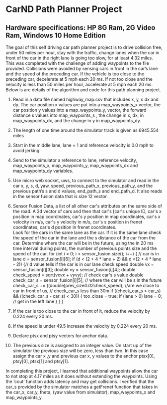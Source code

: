 # CarND Path Planner Project

##  Hardware specifications:  HP 8G Ram, 2G Video Ram, Windows 10 Home Edition

The goal of this self driving car path planner project is to drive collision free, under 50 miles per hour, stay with the traffic, change lanes when the car in front of the car in the right lane is going too slow, for at least 4.32 miles.  This was completed with the challenge of adding waypoints to the file provided.  Collisions were avoided by sensing cars in front in the car’s lane and the speed of the preceding car.  If the vehicle is too close to the preceding car, decelerate at 5 mph each 20 ms.  If not too close and the velocity is less than 50 miles per hour, accelerate at 5 mph each 20 ms.  Below is are details of the algorithm and code for this path planning project.

1.	Read in a data file named highway_map.csv that includes x, y, s dx and dy.  The car position x values are put into a map_waypoints_x vector,  the car position y values into a map_waypoints_y,  vector, the forward distance s values into map_waypoints_s , the change in x, dx, in map_waypoints_dx, and the change in y in map_waypoints_dy.

2.	The length of one time around the simulator track is given as 6945.554 miles

3.	Start in the middle lane, lane = 1 and reference velocity is 0.0 mph to avoid jerking.

4.	Send to the simulator a reference to lane, reference velocity, map_waypoints_x, map_waypoints_y, map_waypoints_dx and map_waypoints_dy variables.

5.	Use micro web socket, uws, to connect to the simulator and read in the car x, y, s, d, yaw, speed, previous_path_x, previous_path_y, and the previous path’s s and d values, end_path_s and end_path_d.  It also reads in the sensor fusion data that is size 12 vector.

6.	Sensor Fusion Data, a list of all other car's attributes on the same side of the road.   A 2d vector of cars and then that car's [car's unique ID, car's x position in map coordinates, car's y position in map coordinates, car's x velocity in m/s, car's y velocity in m/s, car's s position in frenet coordinates, car's d position in frenet coordinates.  
Look for the cars in the same lane as the car.  If it is the same lane check the speed of the car in the lane and the s distance of the car from the car.  Determine where the car will be in the future, using the in 20 ms time interval during points, the number of previous points size and the speed of the car.
		for (int i = 0; i < sensor_fusion.size(); i++)
		{
			// car is in lane
			d = sensor_fusion[i][6];
			if (d < (2 + 4 * lane + 2) && d >(2 + 4 * lane - 2))
			{// d value tells if the car is in our lane check speed
				double vx = sensor_fusion[i][3];
				double vy = sensor_fusion[i][4];
				double check_speed = sqrt(vx*vx + vy*vy);
				// check car's s value
				double check_car_s = sensor_fusion[i][5];
				// where the car will be s in the future
				check_car_s += ((double)prev_size*0.02*check_speed);
				//are we close to car in front of us,
				// check_car_s less than 30m
				if ((check_car_s > car_s) && ((check_car_s - car_s) < 30))
				{
					too_close = true;
					if (lane > 0)
					lane = 0; // get in the left lane
				}
			}
		}

7.	If the car is too close to the car in front of it, reduce the velocity by 0.224 every 20 ms.

8.	If the speed is under 49.5 increase the velocity by 0.224 every 20 ms.

9.	Declare ptsx and ptsy vectors for anchor data.

10.	The previous size is assigned to an integer value.  On start up of the simulator the previous size will be zero, less than two.  In this case assign the car x ,y and previous car x, y values to the anchor ptsx[0], ptsy[0], ptsx[1] and ptsy[1].


In completing this project, I learned that additional waypoints allow the car to not stop at 4.17 miles as it does without extending the waypoints.  Using the ‘cout’ function adds latency and may get collisions.  I verified that the car_s provided by the simulator matches a getFrenet function that takes in the car_x, car_y, theta, (yaw value from simulator), map_waypoints_x and map_waypoints_y.  

